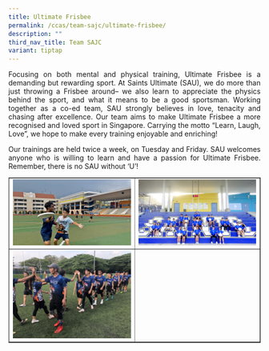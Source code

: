 ```yaml
---
title: Ultimate Frisbee
permalink: /ccas/team-sajc/ultimate-frisbee/
description: ""
third_nav_title: Team SAJC
variant: tiptap
---
```

<p align="justify">Focusing on both mental and physical training, Ultimate Frisbee is a demanding but rewarding sport. At Saints Ultimate (SAU), we do more than just throwing a Frisbee around– we also learn to appreciate the physics behind the sport, and what it means to be a good sportsman. Working together as a co-ed team, SAU strongly believes in love, tenacity and chasing after excellence. Our team aims to make Ultimate Frisbee a more recognised and loved sport in Singapore. Carrying the motto “Learn, Laugh, Love”, we hope to make every training enjoyable and enriching!</p>
<p align="justify">Our trainings are held twice a week, on Tuesday and Friday. SAU welcomes anyone who is willing to learn and have a passion for Ultimate Frisbee. Remember, there is no SAU without ‘U’!</p>
<table style="border-collapse: collapse; width: 100%;" border="1">
<tbody>
<tr>
<td style="width: 50%;"><img src="/images/uf1.jpg"></td>
<td style="width: 50%;"><img src="/images/uf2.jpg"></td>
</tr>
<tr>
<td style="width: 50%;"><img src="/images/uf3.jpg"></td>
<td style="width: 50%;">&nbsp;</td>
</tr>
</tbody>
</table>